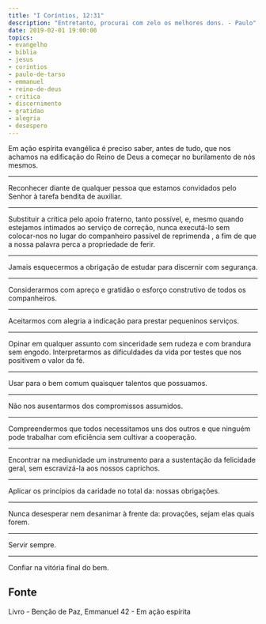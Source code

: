 ```yaml
---
title: "I Coríntios, 12:31"
description: "Entretanto, procurai com zelo os melhores dons. - Paulo"
date: 2019-02-01 19:00:00
topics: 
- evangelho
- biblia
- jesus
- corintios
- paulo-de-tarso
- emmanuel
- reino-de-deus
- critica
- discernimento
- gratidao
- alegria
- desespero
---
```


Em ação espírita evangélica é preciso saber, antes de tudo, que nos achamos na
edificação do Reino de Deus a começar no burilamento de nós mesmos. 

***

Reconhecer diante de qualquer pessoa que estamos convidados pelo Senhor à tarefa
bendita de auxiliar. 

***

Substituir a crítica pelo apoio fraterno, tanto possível, e, mesmo quando
estejamos intimados ao serviço de correção, nunca executá-lo sem colocar-nos no
lugar do companheiro passível de reprimenda , a fim de que a nossa palavra perca
a propriedade de ferir. 

***

Jamais esquecermos a obrigação de estudar para discernir com segurança. 

***

Considerarmos com apreço e gratidão o esforço construtivo de todos os
companheiros. 

***

Aceitarmos com alegria a indicação para prestar pequeninos serviços.

***

Opinar em qualquer assunto com sinceridade sem rudeza e com brandura
sem engodo.  Interpretarmos as dificuldades da vida por testes que nos
positivem o valor da fé. 

***

Usar para o bem comum quaisquer talentos que possuamos. 

***

Não nos ausentarmos dos compromissos assumidos. 

***

Compreendermos que todos necessitamos uns dos outros e que ninguém pode
trabalhar com eficiência sem cultivar a cooperação. 

***

Encontrar na mediunidade um instrumento para a sustentação da felicidade geral,
sem escravizá-la aos nossos caprichos. 

***

Aplicar os princípios da caridade no total da: nossas obrigações. 

***

Nunca desesperar nem desanimar à frente da: provações, sejam elas quais forem. 

***

Servir sempre. 

***

Confiar na vitória final do bem.


## Fonte
Livro - Benção de Paz, Emmanuel
42 - Em ação espírita 


